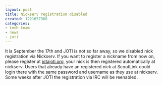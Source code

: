 ```yaml
---
layout: post
title: Nickserv registration disabled
created: 1221657380
categories:
- tech team
- news
- joti
---
```

<p>It is September the 17th and JOTI is not so far away, so we disabled nick registration via Nickserv. If you want to register a nickname from now on, please register at <a title="External Website: jotajoti.org" target="_blank" href="http://www.jotajoti.org">jotajoti.org</a>, your nick is then registered automatically at nickserv. Users that already have an registered nick at ScoutLink could login there with the same password and username as they use at nickserv. Some weeks after JOTI the registration via IRC will be reenabled.</p>
